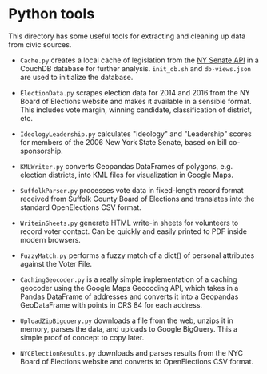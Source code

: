 # Python tools

This directory has some useful tools for extracting and cleaning up data from civic sources.

* `Cache.py` creates a local cache of legislation from the [NY Senate API](http://legislation.nysenate.gov/static/docs/html/index.html) in a CouchDB database for further analysis.  `init_db.sh` and `db-views.json` are used to initialize the database.

* `ElectionData.py` scrapes election data for 2014 and 2016 from the NY Board of Elections website and makes it available in a sensible format.  This includes vote margin, winning candidate, classification of district, etc.

* `IdeologyLeadership.py` calculates "Ideology" and "Leadership" scores
for members of the 2006 New York State Senate, based on bill co-sponsorship.

* `KMLWriter.py` converts Geopandas DataFrames of polygons, e.g. election districts, into KML files for visualization in Google Maps.

* `SuffolkParser.py` processes vote data in fixed-length record format received from Suffolk County Board of Elections and translates into the standard OpenElections CSV format.

* `WriteinSheets.py` generate HTML write-in sheets for volunteers to record voter contact.  Can be quickly and easily printed to PDF inside modern browsers.

* `FuzzyMatch.py` performs a fuzzy match of a dict() of personal attributes against the Voter File.

* `CachingGeocoder.py` is a really simple implementation of a caching geocoder using the
Google Maps Geocoding API, which takes in a Pandas DataFrame of addresses and converts it into a Geopandas GeoDataFrame with points in CRS 84 for each address.

* `UploadZipBigquery.py` downloads a file from the web, unzips it in memory, parses the data, and uploads to Google BigQuery.  This a simple proof of concept to copy later.

* `NYCElectionResults.py` downloads and parses results from the NYC Board of Elections website and converts to OpenElections CSV format.
